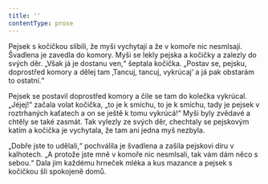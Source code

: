 ```yaml
---
title: ''
contentType: prose
---
```


Pejsek s kočičkou slíbili, že myši vychytají a že v komoře nic nesmlsají. Švadlena je zavedla do komory. Myši se lekly pejska a kočičky a zalezly do svých děr. „Však já je dostanu ven,“ šeptala kočička. „Postav se, pejsku, doprostřed komory a dělej tam ‚Tancuj, tancuj, vykrúcaj‘ a já pak obstarám to ostatní.“

Pejsek se postavil doprostřed komory a čile se tam do kolečka vykrúcal. „Jéjej!“ začala volat kočička, „to je k smíchu, to je k smíchu, tady je pejsek v roztrhaných kaťatech a on se ještě k tomu vykrúcá!“ Myši byly zvědavé a chtěly se také zasmát. Tak vylezly ze svých děr, chechtaly se pejskovým katím a kočička je vychytala, že tam ani jedna myš nezbyla.

„Dobře jste to udělali,“ pochválila je švadlena a zašila pejskovi díru v kalhotech. „A protože jste mně v komoře nic nesmlsali, tak vám dám něco s sebou.“ Dala jim každému hrneček mléka a kus mazance a pejsek s kočičkou šli spokojeně domů.

